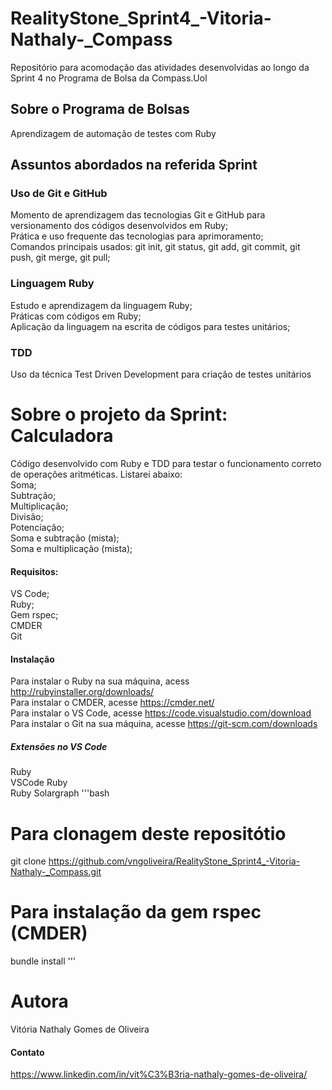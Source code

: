 # RealityStone_Sprint4_-Vitoria-Nathaly-_Compass
Repositório para acomodação das atividades desenvolvidas ao longo da Sprint 4 no Programa de Bolsa da Compass.Uol
## Sobre o Programa de Bolsas
Aprendizagem de automação de testes com Ruby
## Assuntos abordados na referida Sprint
### Uso de Git e GitHub
Momento de aprendizagem das tecnologias Git e GitHub para versionamento dos códigos desenvolvidos em Ruby;<br />
Prática e uso frequente das tecnologias para aprimoramento;<br />
Comandos principais usados: git init, git status, git add, git commit, git push, git merge, git pull;
### Linguagem Ruby
Estudo e aprendizagem da linguagem Ruby;<br />
Práticas com códigos em Ruby;<br />
Aplicação da linguagem na escrita de códigos para testes unitários;
### TDD
Uso da técnica Test Driven Development para criação de testes unitários
# Sobre o projeto da Sprint: Calculadora
Código desenvolvido com Ruby e TDD para testar o funcionamento correto de operações aritméticas. Listarei abaixo:  <br />
Soma; <br />
Subtração; <br />
Multiplicação; <br />
Divisão; <br />
Potenciação; <br />
Soma e subtração (mista); <br />
Soma e multiplicação  (mista); <br />
#### Requisitos:
VS Code;  <br />
Ruby; <br />
Gem rspec; <br />
CMDER <br />
Git
#### Instalação
Para instalar o Ruby  na sua máquina, acess http://rubyinstaller.org/downloads/ <br />
Para instalar o CMDER, acesse https://cmder.net/ <br />
Para instalar o VS Code, acesse https://code.visualstudio.com/download <br />
Para instalar o Git na sua máquina, acesse https://git-scm.com/downloads
#####  Extensões no VS Code
Ruby <br />
VSCode Ruby <br />
Ruby Solargraph
'''bash
# Para clonagem deste repositótio
git clone https://github.com/vngoliveira/RealityStone_Sprint4_-Vitoria-Nathaly-_Compass.git
# Para instalação da gem rspec (CMDER)
bundle install 
'''
# Autora
Vitória Nathaly Gomes de Oliveira
#### Contato
https://www.linkedin.com/in/vit%C3%B3ria-nathaly-gomes-de-oliveira/
